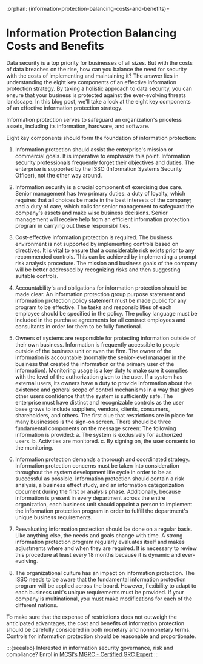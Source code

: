 :orphan:
(information-protection-balancing-costs-and-benefits)=
# Information Protection Balancing Costs and Benefits

Data security is a top priority for businesses of all sizes. But with the costs of data breaches on the rise, how can you balance the need for security with the costs of implementing and maintaining it? The answer lies in understanding the eight key components of an effective information protection strategy. By taking a holistic approach to data security, you can ensure that your business is protected against the ever-evolving threats landscape. In this blog post, we'll take a look at the eight key components of an effective information protection strategy.

Information protection serves to safeguard an organization's priceless assets, including its information, hardware, and software.

Eight key components should form the foundation of information protection:

1. Information protection should assist the enterprise's mission or commercial goals. It is imperative to emphasize this point. Information security professionals frequently forget their objectives and duties. The enterprise is supported by the ISSO (Information Systems Security Officer), not the other way around.
   
2. Information security is a crucial component of exercising due care. Senior management has two primary duties: a duty of loyalty, which requires that all choices be made in the best interests of the company; and a duty of care, which calls for senior management to safeguard the company's assets and make wise business decisions. Senior management will receive help from an efficient information protection program in carrying out these responsibilities.
   
3. Cost-effective information protection is required. The business environment is not supported by implementing controls based on directives. It is vital to ensure that a considerable risk exists prior to any recommended controls. This can be achieved by implementing a prompt risk analysis procedure. The mission and business goals of the company will be better addressed by recognizing risks and then suggesting suitable controls.
   
4. Accountability's and obligations for information protection should be made clear. An information protection group purpose statement and information protection policy statement must be made public for any program to be effective. The tasks and responsibilities of each employee should be specified in the policy. The policy language must be included in the purchase agreements for all contract employees and consultants in order for them to be fully functional.
   
5. Owners of systems are responsible for protecting information outside of their own business. Information is frequently accessible to people outside of the business unit or even the firm. The owner of the information is accountable (normally the senior-level manager in the business that created the information or the primary user of the information). Monitoring usage is a key duty to make sure it complies with the level of the authorization given to the user. If a system has external users, its owners have a duty to provide information about the existence and general scope of control mechanisms in a way that gives other users confidence that the system is sufficiently safe. The enterprise must have distinct and recognizable controls as the user base grows to include suppliers, vendors, clients, consumers, shareholders, and others. The first clue that restrictions are in place for many businesses is the sign-on screen. There should be three fundamental components on the message screen: The following information is provided: a. The system is exclusively for authorized users. b. Activities are monitored. c. By signing on, the user consents to the monitoring.
   
6. Information protection demands a thorough and coordinated strategy. Information protection concerns must be taken into consideration throughout the system development life cycle in order to be as successful as possible. Information protection should contain a risk analysis, a business effect study, and an information categorization document during the first or analysis phase. Additionally, because information is present in every department across the entire organization, each business unit should appoint a person to implement the information protection program in order to fulfill the department's unique business requirements. 
   
7. Reevaluating information protection should be done on a regular basis. Like anything else, the needs and goals change with time. A strong information protection program regularly evaluates itself and makes adjustments where and when they are required. It is necessary to review this procedure at least every 18 months because it is dynamic and ever-evolving.
   
8. The organizational culture has an impact on information protection. The ISSO needs to be aware that the fundamental information protection program will be applied across the board. However, flexibility to adapt to each business unit's unique requirements must be provided. If your company is multinational, you must make modifications for each of the different nations.

To make sure that the expense of restrictions does not outweigh the anticipated advantages, the cost and benefits of information protection should be carefully considered in both monetary and nonmonetary terms. Controls for information protection should be reasonable and proportionate.

:::{seealso}
Interested in information security governance, risk and compliance? Enrol in [MCSI's MGRC - Certified GRC Expert](https://www.mosse-institute.com/certifications/mgrc-certified-grc-practitioner.html)
:::